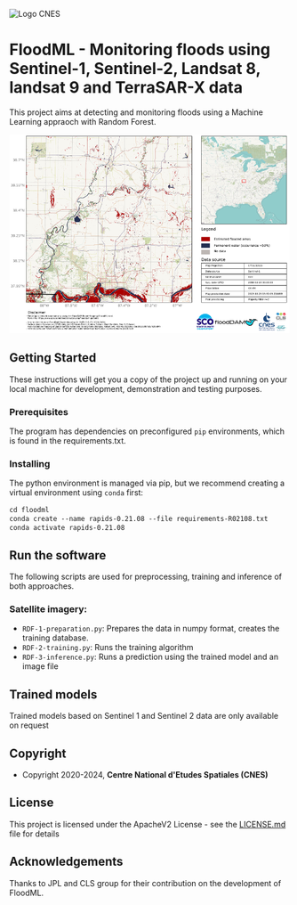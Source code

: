 <a><img title="Logo CNES" src="https://labo.obs-mip.fr/wp-content-labo/uploads/sites/19/2015/03/Logo-CNES-horizontal-bleu-300-e1425986175723.png" width="150"/></a>&emsp;

# FloodML - Monitoring floods using Sentinel-1, Sentinel-2, Landsat 8, landsat 9 and TerraSAR-X data

This project aims at detecting and monitoring floods using a Machine Learning appraoch with Random Forest.


<a><img title="Example" src="./visualization_example.png" width="800"/></a>


## Getting Started

These instructions will get you a copy of the project up and running on your local machine for development, demonstration and testing purposes.

### Prerequisites

The program has dependencies on preconfigured `pip` environments, which is found in the requirements.txt.

### Installing

The python environment is managed via pip, but we recommend creating a virtual environment using `conda` first:

```
cd floodml
conda create --name rapids-0.21.08 --file requirements-R02108.txt
conda activate rapids-0.21.08
```

## Run the software

The following scripts are used for preprocessing, training and inference of both approaches.

### Satellite imagery:

* `RDF-1-preparation.py`: Prepares the data in numpy format, creates the training database.
* `RDF-2-training.py`: Runs the training algorithm
* `RDF-3-inference.py`: Runs a prediction using the trained model and an image file

## Trained models

Trained models based on Sentinel 1 and Sentinel 2 data are only available on request

## Copyright

* Copyright 2020-2024, **Centre National d'Etudes Spatiales (CNES)**

## License

This project is licensed under the ApacheV2 License - see the [LICENSE.md](LICENSE.md) file for details

## Acknowledgements

Thanks to JPL and CLS group for their contribution on the development of FloodML.